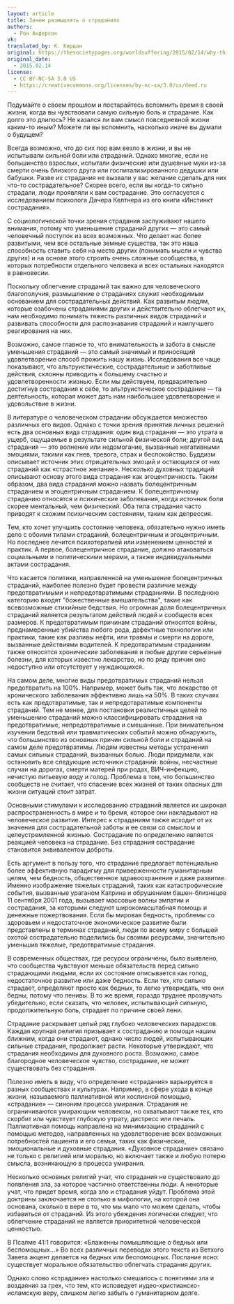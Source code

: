 ```yaml
---
layout: article
title: Зачем размышлять о страданиях
authors:
  - Рон Андерсон
vk: 
translated_by: К. Кирдан
original: https://thesocietypages.org/worldsuffering/2015/02/14/why-think-about-suffering/
original_date:
  - 2015.02.14
license:
  - CC BY-NC-SA 3.0 US
  - https://creativecommons.org/licenses/by-nc-sa/3.0/us/deed.ru
---
```

Подумайте о своем прошлом и постарайтесь вспомнить время в своей жизни, когда вы чувствовали самую сильную боль и страдание. Как долго это длилось? Не казался ли вам смысл повседневной жизни каким-то иным? Можете ли вы вспомнить, насколько иначе вы думали о будущем?

Всегда возможно, что до сих пор вам везло в жизни, и вы не испытывали сильной боли или страданий. Однако многие, если не большинство взрослых, испытали физические или душевные муки из-за смерти очень близкого друга или госпитализированного дедушки или бабушки. Разве их страдания не вызвали у вас желание сделать для них что-то сострадательное? Скорее всего, если вы когда-то сильно страдали, люди проявляли к вам сострадание. Это согласуется с исследованием психолога Дачера Келтнера из его книги «Инстинкт сострадания».

С социологической точки зрения страдания заслуживают нашего внимания, потому что уменьшение страданий других — это самый человечный поступок из всех возможных. Что делает нас более развитыми, чем все остальные земные существа, так это наша способность ставить себя на место других (понимать мысли и чувства других) и на основе этого строить очень сложные сообщества, в которых потребности отдельного человека и всех остальных находятся в равновесии.

Поскольку облегчение страданий так важно для человеческого благополучия, размышление о страданиях служит необходимым основанием для сострадательных действий. Как развитым людям, которые озабочены страданиями других и действительно облегчают их, нам необходимо понимать тяжесть различных видов страданий и развивать способности для распознавания страданий и наилучшего реагирования на них.

Возможно, самое главное то, что внимательность и забота в смысле уменьшения страданий — это самый значимый и приносящий удовлетворение способ прожить нашу жизнь. Исследования все чаще показывают, что альтруистические, сострадательные и заботливые действия, склонны приводить к большему счастью и удовлетворенности жизнью. Если мы действуем, предварительно достигнув сострадания к себе, то альтруистическое сострадание — та деятельность, которая может дать нам наибольшее удовлетворение и удовольствие в жизни.

В литературе о человеческом страдании обсуждается множество различных его видов. Однако с точки зрения принятия личных решений есть два основных вида страдания: один вид страдания — это утрата и ущерб, ощущаемые в результате сильной физической боли; другой вид страдания — это волнение или недомогание, вызванные негативными эмоциями, такими как гнев, тревога, страх и беспокойство. Буддизм описывает источник этих отрицательных эмоций и остающихся от них страданий как «страстное желание». Несколько духовных традиций описывают основу этого вида страдания как эгоцентричность. Таким образом, два вида страдания можно назвать болецентричным страданием и эгоцентричным страданием. К болецентричному страданию относятся и психические заболевания, когда источник боли скорее ментальный, чем физический. Оба типа страдания часто приводят к схожим психическим состояниям, таким как депрессия.

Тем, кто хочет улучшить состояние человека, обязательно нужно иметь дело с обоими типами страданий, болецентричным и эгоцентричным. Но последнее лечится психотерапией или изменением ценностей и практик. А первое, болецентричное страдание, должно атаковаться социальными и политическими мерами, а также индивидуальными актами сострадания.

Что касается политики, направленной на уменьшение болецентричных страданий, наиболее полезно будет провести различие между предотвратимыми и непредотвратимыми страданиями. В последнюю категорию входят "божественные вмешательства", такие как всевозможные стихийные бедствия. Но огромная доля болецентричных страданий является результатом действий людей и сообществ всех размеров. К предотвратимым причинам страданий относятся войны, преднамеренные убийства любого рода, дефектные технологии или практики, такие как разливы нефти, или травмы и смерти на дороге, вызванные действиями водителей. К предотвратимым страданиям также относятся хронические заболевания и любые другие серьезные болезни, для которых известно лекарство, но по ряду причин оно недоступно или отсутствует у нуждающихся.

На самом деле, многие виды предотвратимых страданий нельзя предотвратить на 100%. Например, может быть так, что лекарство от хронического заболевания эффективно лишь на 50%. В таких случаях есть как предотвратимые, так и непредотвратимые компоненты страданий. Тем не менее, для постановки реалистичных целей по уменьшению страданий можно классифицировать страдания на предотвратимые, непредотвратимые и смешанные. При внимательном изучении бедствий или травматических событий можно обнаружить, что большинство из основных причин сильной боли и страданий на самом деле предотвратимы. Людям известны методы устранения самых сильных страданий, вызванных болью. Люди придумали, как остановить все следующие источники страданий: войны, несчастные случаи на дорогах, смерти матерей при родах, ВИЧ-инфекцию, нечистую питьевую воду и голод. Проблема в том, что большинство сообществ не считает, что спасение всех жизней от таких опасных для жизни ситуаций стоит затрат.

Основными стимулами к исследованию страданий является их широкая распространенность в мире и то бремя, которое они накладывают на человеческое развитие. Интерес к страданиям также исходит от их значения для сострадательной заботы и ее связи со смыслом и целеустремленной жизнью. Сострадание по определению является реакцией человека на страдание. Без страдания сострадание становится эквивалентом доброты.

Есть аргумент в пользу того, что страдание предлагает потенциально более эффективную парадигму для приверженности гуманитарным целям, чем бедность, общественное здравоохранение и даже развитие. Именно изображение тяжелых страданий, таких как катастрофические события, вызванные ураганом Катрина и обрушением башен-близнецов 11 сентября 2001 года, вызывает массовые волны эмпатии и сострадания, за которыми следуют широкомасштабная помощь и денежные пожертвования. Если бы мировая бедность, проблемы со здоровьем и недостаточное экономическое развитие были представлены в терминах страданий, люди по всему миру с большей охотой сострадательно поделились бы своими ресурсами, значительно уменьшив тяжелые, предотвратимые страдания.

В современных обществах, где ресурсы ограничены, было выявлено, что сообщества чувствуют меньше обязательств перед сильно страдающими людьми, если их состояние описывается как голод, недостаточное развитие или даже бедность. Если тех, кто сильно страдает, определяют просто как бедных, то легко утверждать, что они бедны, потому что ленивы. В то же время, гораздо труднее прозвучать убедительно, если сказать, что человек, испытывающий сильную, продолжительную боль, страдает по причине своей лени.

Страдание раскрывает целый ряд глубоко человеческих парадоксов. Каждая крупная религия призывает к состраданию и помощи нашим ближним, когда они страдают, однако число людей, испытывающих сильные страдания, продолжает расти. Некоторые утверждают, что страдания необходимы для духовного роста. Возможно, самое благородное человеческое чувство, сострадание, не может существовать без страдания.

Полезно иметь в виду, что определение «страдания» варьируется в разных сообществах и культурах. Например, в сфере ухода в конце жизни, называемого паллиативной или хосписной помощью, «страдание» — синоним процесса умирания. Страдания не ограничиваются умирающим человеком, но охватывают также тех, кто скорбит или чувствует глубокую утрату, дистресс или печаль. Паллиативная помощь направлена на минимизацию страданий с помощью методов, направленных на удовлетворение всех возможных потребностей пациента и его семьи, таких как физические, эмоциональные и духовные страдания. «Духовное страдание» связано не только с религией или моралью, но включает также и любую потерю смысла, возникающую в процесса умирания.

Несколько основных религий учат, что страдания не существовало до появления зла, за которое частично ответственны люди. А некоторые учат, что придет время, когда зло и страдания уйдут. Проблема этой доктрины заключается не столько в мифологии, на которой она основана, сколько в вере в то, что мы мало что можем сделать, чтобы избавиться от страданий. Из этого убеждения логически следует, что облегчение страданий не является приоритетной человеческой ценностью.

В Псалме 41:1 говорится: «Блаженны помышляющие о бедных или беспомощных...» Во всех различных переводах этого текста из Ветхого Завета акцент делается на бедных или беспомощных. Послание ясно: существует моральное обязательство облегчать страдания других.

Однако слово «страдание» настолько смешалось с понятиями зла и воздаяния за грех, что тем, кто исповедует иудео-христианско-исламскую веру, слишком легко забыть о гуманитарном долге.